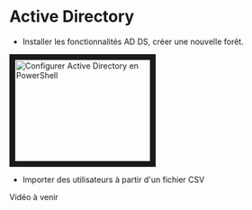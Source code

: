 # Active Directory

- Installer les fonctionnalités AD DS, créer une nouvelle forêt.

<a href="http://www.youtube.com/watch?feature=player_embedded&v=2LEShLkbVvI" target="_blank"><img src="http://img.youtube.com/vi/2LEShLkbVvI/0.jpg" 
alt="Configurer Active Directory en PowerShell" width="240" height="180" border="10" /></a>

- Importer des utilisateurs à partir d'un fichier CSV

Vidéo à venir
